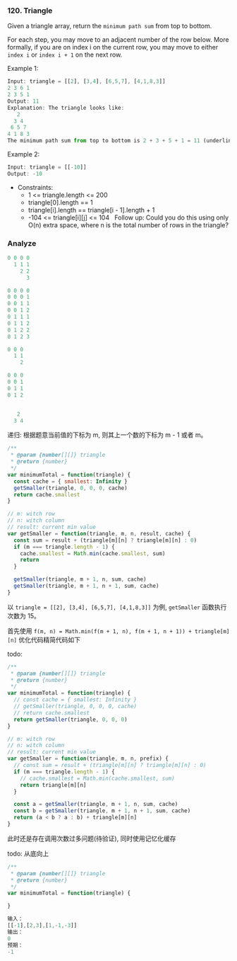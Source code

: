 ### 120. Triangle

Given a triangle array, return the `minimum path sum` from top to bottom.

For each step, you may move to an adjacent number of the row below. More formally, if you are on index i on the current row, you may move to either `index i` or `index i + 1` on the next row.

Example 1:

```js
Input: triangle = [[2], [3,4], [6,5,7], [4,1,8,3]]
2 3 6 1
2 3 5 1
Output: 11
Explanation: The triangle looks like:
   2
  3 4
 6 5 7
4 1 8 3
The minimum path sum from top to bottom is 2 + 3 + 5 + 1 = 11 (underlined above).
```

Example 2:

```js
Input: triangle = [[-10]]
Output: -10
```

* Constraints:
  * 1 <= triangle.length <= 200
  * triangle[0].length == 1
  * triangle[i].length == triangle[i - 1].length + 1
  * -104 <= triangle[i][j] <= 104
 
Follow up: Could you do this using only O(n) extra space, where n is the total number of rows in the triangle?

### Analyze

```js
0 0 0 0
  1 1 1
    2 2
      3

0 0 0 0
0 0 0 1
0 0 1 1
0 0 1 2
0 1 1 1
0 1 1 2
0 1 2 2
0 1 2 3

0 0 0
  1 1
    2

0 0 0
0 0 1
0 1 1
0 1 2


   2
  3 4
```

递归: 根据题意当前值的下标为 m, 则其上一个数的下标为 m - 1 或者 m。

```js
/**
 * @param {number[][]} triangle
 * @return {number}
 */
var minimumTotal = function(triangle) {
  const cache = { smallest: Infinity }
  getSmaller(triangle, 0, 0, 0, cache)
  return cache.smallest
}

// m: witch row
// n: witch column
// result: current min value
var getSmaller = function(triangle, m, n, result, cache) {
  const sum = result + (triangle[m][n] ? triangle[m][n] : 0)
  if (m === triangle.length - 1) {
    cache.smallest = Math.min(cache.smallest, sum)
    return
  }

  getSmaller(triangle, m + 1, n, sum, cache)
  getSmaller(triangle, m + 1, n + 1, sum, cache)
}
```

以 `triangle = [[2], [3,4], [6,5,7], [4,1,8,3]]` 为例, `getSmaller` 函数执行次数为 15。

首先使用 `f(m, n) = Math.min(f(m + 1, n), f(m + 1, n + 1)) + triangle[m][n]` 优化代码精简代码如下

todo:

```js
/**
 * @param {number[][]} triangle
 * @return {number}
 */
var minimumTotal = function(triangle) {
  // const cache = { smallest: Infinity }
  // getSmaller(triangle, 0, 0, 0, cache)
  // return cache.smallest
  return getSmaller(triangle, 0, 0, 0)
}

// m: witch row
// n: witch column
// result: current min value
var getSmaller = function(triangle, m, n, prefix) {
  // const sum = result + (triangle[m][n] ? triangle[m][n] : 0)
  if (m === triangle.length - 1) {
    // cache.smallest = Math.min(cache.smallest, sum)
    return triangle[m][n]
  }

  const a = getSmaller(triangle, m + 1, n, sum, cache)
  const b = getSmaller(triangle, m + 1, n + 1, sum, cache)
  return (a < b ? a : b) + triangle[m][n]
}
```

此时还是存在调用次数过多问题(待验证), 同时使用记忆化缓存

todo: 从底向上

```js
/**
 * @param {number[][]} triangle
 * @return {number}
 */
var minimumTotal = function(triangle) {

}
```

```js
输入：
[[-1],[2,3],[1,-1,-3]]
输出：
0
预期：
-1
```
